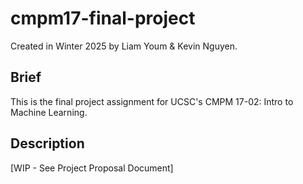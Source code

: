 # cmpm17-final-project
Created in Winter 2025 by Liam Youm & Kevin Nguyen.

## Brief
This is the final project assignment for UCSC's CMPM 17-02: Intro to Machine Learning.

## Description
[WIP - See Project Proposal Document]
